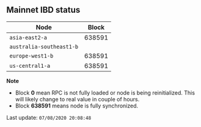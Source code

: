 ## **Mainnet** IBD status


Node | Block
--- | ---
`asia-east2-a` | 638591
`australia-southeast1-b` | 
`europe-west1-b` | 638591
`us-central1-a` | 638591


**Note**
* Block **0** mean RPC is not fully loaded or node is being reinitialized. This will likely change to real value in couple of hours.
* Block **638591** means node is fully synchronized.


Last update: `07/08/2020 20:08:48`
